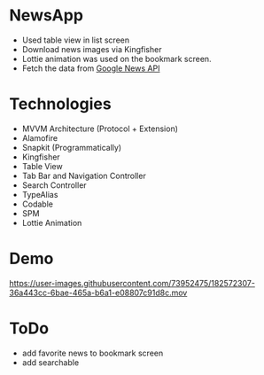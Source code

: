 # NewsApp

- Used table view in list screen
- Download news images via Kingfisher
- Lottie animation was used on the bookmark screen.
- Fetch the data from <a href="https://newsapi.org/s/google-news-api">Google News API</a>

 
# Technologies

- MVVM Architecture (Protocol + Extension)
- Alamofire
- Snapkit (Programmatically)
- Kingfisher
- Table View
- Tab Bar and Navigation Controller
- Search Controller
- TypeAlias
- Codable
- SPM
- Lottie Animation

# Demo

https://user-images.githubusercontent.com/73952475/182572307-36a443cc-6bae-465a-b6a1-e08807c91d8c.mov

# ToDo
- add favorite news to bookmark screen
- add searchable

 
